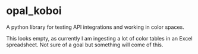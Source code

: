 # opal_koboi
A python library for testing API integrations and working in color spaces.


This looks empty, as currently I am ingesting a lot of color tables in an Excel spreadsheet. Not sure of a goal but something will come of this.